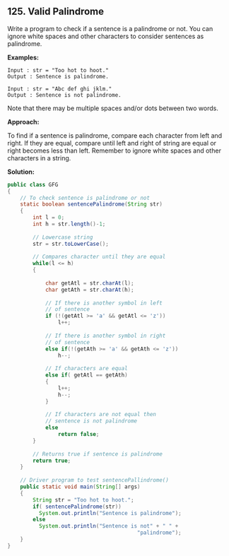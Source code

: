 ## 125. Valid Palindrome

Write a program to check if a sentence is a palindrome or not. You can ignore white spaces and other characters to consider sentences as palindrome.

**Examples:** 

```
Input : str = "Too hot to hoot."
Output : Sentence is palindrome.
```

```
Input : str = "Abc def ghi jklm."
Output : Sentence is not palindrome.
```

Note that there may be multiple spaces and/or dots between two words. 

**Approach:**

To find if a sentence is palindrome, compare each character from left and right. If they are equal, compare until left and right of string are equal or right becomes less than left. Remember to ignore white spaces and other characters in a string. 

**Solution:**

```java
public class GFG
{
    // To check sentence is palindrome or not
    static boolean sentencePalindrome(String str)
    {   
        int l = 0;
        int h = str.length()-1;
         
        // Lowercase string
        str = str.toLowerCase();
         
        // Compares character until they are equal
        while(l <= h)
        {
             
            char getAtl = str.charAt(l);
            char getAth = str.charAt(h);
             
            // If there is another symbol in left
            // of sentence
            if (!(getAtl >= 'a' && getAtl <= 'z'))
                l++;
             
            // If there is another symbol in right
            // of sentence
            else if(!(getAth >= 'a' && getAth <= 'z'))
                h--;
             
            // If characters are equal
            else if( getAtl == getAth)
            {
                l++;
                h--;
            }
             
            // If characters are not equal then
            // sentence is not palindrome
            else
                return false;
        }
         
        // Returns true if sentence is palindrome
        return true;   
    }
     
    // Driver program to test sentencePallindrome()
    public static void main(String[] args)
    {
        String str = "Too hot to hoot.";
        if( sentencePalindrome(str))
          System.out.println("Sentence is palindrome");
        else
          System.out.println("Sentence is not" + " " +
                                         "palindrome");
    }
}
```